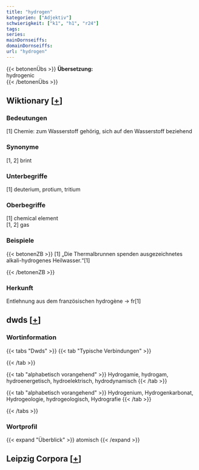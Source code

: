 ```yaml
---
title: "hydrogen"
kategorien: ["Adjektiv"]
schwierigkeit: ["k1", "h1", "r24"]
tags:
series:
mainDornseiffs:
domainDornseiffs:
url: "hydrogen"
---
```


{{< betonenÜbs >}}
**Übersetzung:**  
hydrogenic  
{{< /betonenÜbs >}}

## Wiktionary [[+](https://de.wiktionary.org/wiki/hydrogen)]

### Bedeutungen
[1] Chemie: zum Wasserstoff gehörig, sich auf den Wasserstoff beziehend  

### Synonyme
[1, 2] brint  

### Unterbegriffe
[1] deuterium, protium, tritium  

### Oberbegriffe
[1] chemical element  
[1, 2] gas  

### Beispiele
{{< betonenZB >}}
[1] „Die Thermalbrunnen spenden ausgezeichnetes alkali-hydrogenes Heilwasser.“[1]  

{{< /betonenZB >}}
### Herkunft
Entlehnung aus dem französischen hydrogène → fr[1]  



## dwds [[+](https://www.dwds.de/wb/hydrogen)]

### Wortinformation
{{< tabs "Dwds" >}}
{{< tab "Typische Verbindungen" >}}

{{< /tab >}}

{{< tab "alphabetisch vorangehend" >}}
Hydrogamie, hydrogam, hydroenergetisch, hydroelektrisch, hydrodynamisch
{{< /tab >}}

{{< tab "alphabetisch vorangehend" >}}
Hydrogenium, Hydrogenkarbonat, Hydrogeologie, hydrogeologisch, Hydrografie
{{< /tab >}}

{{< /tabs >}}

### Wortprofil
{{< expand "Überblick" >}} atomisch {{< /expand >}}

## Leipzig Corpora [[+](https://corpora.uni-leipzig.de/en/res?word=hydrogen&corpusId=deu_newscrawl-public_2018)]

